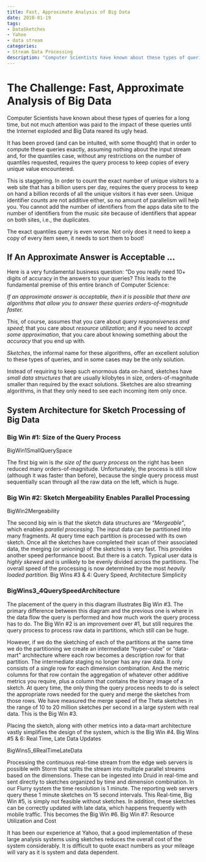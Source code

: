 ```yaml
---
title: Fast, Approximate Analysis of Big Data
date: 2018-01-19
tags:
- DataSketches
- Yahoo
- data stream
categories:
- Stream Data Processing
description: "Computer Scientists have known about these types of queries for a long time, but not much attention was paid to the impact of these queries until the Internet exploded and Big Data reared its ugly head."
---
```


# The Challenge: Fast, Approximate Analysis of Big Data

Computer Scientists have known about these types of queries for a long time, but not much attention was paid to the impact of these queries until the Internet exploded and Big Data reared its ugly head.

It has been proved (and can be intuited, with some thought) that in order to compute these queries exactly, assuming nothing about the input stream and, for the quantiles case, without any restrictions on the number of quantiles requested, requires the query process to keep copies of every unique value encountered.

This is staggering. In order to count the exact number of unique visitors to a web site that has a billion users per day, requires the query process to keep on hand a billion records of all the unique visitors it has ever seen. Unique identifier counts are not additive either, so no amount of parallelism will help you. You cannot add the number of identifiers from the apps data site to the number of identifiers from the music site because of identifiers that appear on both sites, i.e., the duplicates.

The exact quantiles query is even worse. Not only does it need to keep a copy of every item seen, it needs to sort them to boot!

## If An Approximate Answer is Acceptable …

Here is a very fundamental business question: “Do you really need 10+ digits of accuracy in the answers to your queries? This leads to the fundamental premise of this entire branch of Computer Science:

*If an approximate answer is acceptable, then it is possible that there are algorithms that allow you to answer these queries orders-of-magnitude faster.*

This, of course, assumes that you care about *query responsiveness and speed*; that you care about *resource utilization*; and if you need to *accept some approximation*, that you care about knowing something about the *accuracy* that you end up with.

*Sketches*, the informal name for these algorithms, offer an excellent solution to these types of queries, and in some cases may be the only solution.

Instead of requiring to keep such enormous data on-hand, sketches have *small data structures* that are usually kilobytes in size, orders-of-magnitude smaller than required by the exact solutions. Sketches are also streaming algorithms, in that they only need to see each incoming item only once.


## System Architecture for Sketch Processing of Big Data

### Big Win #1: Size of the Query Process

BigWin1SmallQuerySpace

The first big win is *the size of the query process* on the right has been reduced many orders-of-magnitude. Unfortunately, the process is still slow (although it was faster than before), because the single query process must sequentially scan through all the raw data on the left, which is huge.

### Big Win #2: Sketch Mergeability Enables Parallel Processing

BigWin2Mergeability

The second big win is that the sketch data structures are *“Mergeable”*, which enables *parallel processing*. The input data can be partitioned into many fragments. At query time each partition is processed with its own sketch. Once all the sketches have completed their scan of their associated data, the merging (or unioning) of the sketches is very fast. This provides another speed performance boost. But there is a catch. Typical user data is *highly skewed* and is unlikely to be evenly divided across the partitions. The overall speed of the processing is now determined by the most *heavily loaded partition.*
Big Wins #3 & 4: Query Speed, Architecture Simplicity

### BigWins3_4QuerySpeedArchitecture

The placement of the query in this diagram illustrates Big Win #3. The primary difference between this diagram and the previous one is where in the data flow the query is performed and how much work the query process has to do. The Big Win #2 is an improvement over #1, but still requires the query process to process raw data in partitions, which still can be huge.

However, if we do the sketching of each of the partitions at the same time we do the partitioning we create an intermediate “hyper-cube” or “data-mart” architecture where each row becomes a description row for that partition. The intermediate staging no longer has any raw data. It only consists of a single row for each dimension combination. And the metric columns for that row contain the aggregation of whatever other additive metrics you require, plus a column that contains the binary image of a sketch. At query time, the only thing the query process needs to do is select the appropriate rows needed for the query and merge the sketches from those rows. We have measured the merge speed of the Theta sketches in the range of 10 to 20 million sketches per second in a large system with real data. This is the Big Win #3.

Placing the sketch, along with other metrics into a data-mart architecture vastly simplifies the design of the system, which is the Big Win #4.
Big Wins #5 & 6: Real Time, Late Data Updates

BigWins5_6RealTimeLateData

Processing the continuous real-time stream from the edge web servers is possible with Storm that splits the stream into multiple parallel streams based on the dimensions. These can be ingested into Druid in real-time and sent directly to sketches organized by time and dimension combination. In our Flurry system the time resolution is 1 minute. The reporting web servers query these 1 minute sketches on 15 second intervals. This Real-time, Big Win #5, is simply not feasible without sketches. In addition, these sketches can be correctly updated with late data, which happens frequently with mobile traffic. This becomes the Big Win #6.
Big Win #7: Resource Utilization and Cost

It has been our experience at Yahoo, that a good implementation of these large analysis systems using sketches reduces the overall cost of the system considerably. It is difficult to quote exact numbers as your mileage will vary as it is system and data dependent.
